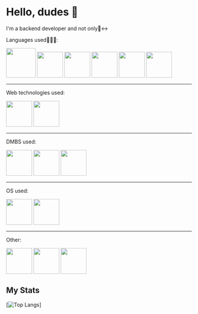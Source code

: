 # Hello, dudes 👾

I'm a backend developer and not only🙂‍↔️

Languages used🧑🏼‍💻:

 <img height=80 width=80 src="https://cdn.jsdelivr.net/gh/devicons/devicon@latest/icons/java/java-original-wordmark.svg" />
 <img height=70 width=70 src="https://cdn.jsdelivr.net/gh/devicons/devicon@latest/icons/csharp/csharp-original.svg" />
  <img height=70 width=70 src="https://cdn.jsdelivr.net/gh/devicons/devicon@latest/icons/python/python-original.svg" />
   <img height=70 width=70 src="https://cdn.jsdelivr.net/gh/devicons/devicon@latest/icons/c/c-original.svg" />
    <img height=70 width=70 src="https://cdn.jsdelivr.net/gh/devicons/devicon@latest/icons/bash/bash-original.svg" />
 <img height=70 width=70 src="https://cdn.jsdelivr.net/gh/devicons/devicon@latest/icons/markdown/markdown-original.svg" />

___

 Web technologies used:

 <img height=70 width=70 src="https://cdn.jsdelivr.net/gh/devicons/devicon@latest/icons/dotnetcore/dotnetcore-original.svg" />
 <img height=70 width=70 src="https://cdn.jsdelivr.net/gh/devicons/devicon@latest/icons/fastapi/fastapi-original.svg" />

___

DMBS used: 

 <img height=70 width=70 src="https://cdn.jsdelivr.net/gh/devicons/devicon@latest/icons/postgresql/postgresql-original-wordmark.svg" />
 <img height=70 width=70 src="https://cdn.jsdelivr.net/gh/devicons/devicon@latest/icons/mysql/mysql-original-wordmark.svg" />
 <img height=70 width=70 src="https://cdn.jsdelivr.net/gh/devicons/devicon@latest/icons/mongodb/mongodb-original-wordmark.svg" />

___
OS used:

 <img height=70 width=70 src="https://cdn.jsdelivr.net/gh/devicons/devicon@latest/icons/archlinux/archlinux-original.svg" />
 <img height=70 width=70 src="https://cdn.jsdelivr.net/gh/devicons/devicon@latest/icons/windows11/windows11-original-wordmark.svg" />

___

Other:

 <img height=70 width=70 src="https://cdn.jsdelivr.net/gh/devicons/devicon@latest/icons/gcc/gcc-original.svg" />
  <img height=70 width=70 src="https://cdn.jsdelivr.net/gh/devicons/devicon@latest/icons/git/git-original.svg" />
 <img height=70 width=70 src="https://cdn.jsdelivr.net/gh/devicons/devicon@latest/icons/docker/docker-original-wordmark.svg" />

 ## My Stats

 [![Top Langs](https://github-readme-stats.vercel.app/api/top-langs/?username=IgorPetrovcm&layout=donut)]
